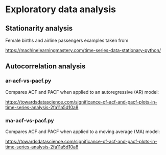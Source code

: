 # Exploratory data analysis

## Stationarity analysis

Female births and airline passengers examples taken from

https://machinelearningmastery.com/time-series-data-stationary-python/

## Autocorrelation analysis

### ar-acf-vs-pacf.py

Compares ACF and PACF when applied to an autoregressive (AR) model:

https://towardsdatascience.com/significance-of-acf-and-pacf-plots-in-time-series-analysis-2fa11a5d10a8

### ma-acf-vs-pacf.py

Compares ACF and PACF when applied to a moving average (MA) model:

https://towardsdatascience.com/significance-of-acf-and-pacf-plots-in-time-series-analysis-2fa11a5d10a8
